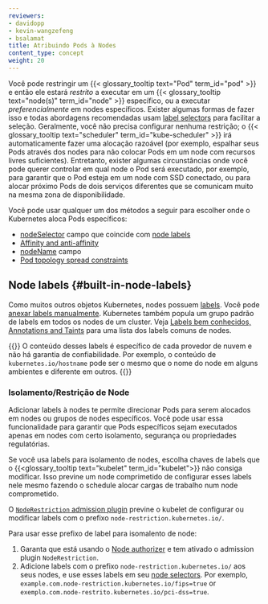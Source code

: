```yaml
---
reviewers:
- davidopp
- kevin-wangzefeng
- bsalamat
title: Atribuindo Pods à Nodes
content_type: concept
weight: 20
---
```



<!-- overview -->

Você pode restringir um {{< glossary_tooltip text="Pod" term_id="pod" >}} e então ele estará _restrito_ a executar em um {{< glossary_tooltip text="node(s)" term_id="node" >}} específico, ou a executar _preferencialmente_ em nodes específicos. Exister algumas formas de fazer isso e todas abordagens recomendadas usam [label selectors](/docs/concepts/overview/working-with-objects/labels/) para facilitar a seleção. Geralmente, você não precisa configurar nenhuma restrição; o {{< glossary_tooltip text="scheduler" term_id="kube-scheduler" >}} irá automaticamente fazer uma alocação razoável (por exemplo, espalhar seus Pods através dos nodes para não colocar Pods em um node com recursos livres suficientes).
Entretanto, exister algumas circunstâncias onde você pode querer controlar em qual node o Pod será executado, por exemplo, para garantir que o Pod esteja em um node com SSD conectado, ou para alocar próximo Pods de dois serviços diferentes que se comunicam muito na mesma zona de disponibilidade.

<!-- body -->

Você pode usar qualquer um dos métodos a seguir para escolher onde o Kubernetes aloca Pods específicos:

  * [nodeSelector](#nodeselector) campo que coincide com [node labels](#built-in-node-labels)
  * [Affinity and anti-affinity](#affinity-and-anti-affinity)
  * [nodeName](#nodename) campo
  * [Pod topology spread constraints](#pod-topology-spread-constraints)

## Node labels {#built-in-node-labels}

Como muitos outros objetos Kubernetes, nodes possuem [labels](/docs/concepts/overview/working-with-objects/labels/). Você pode [anexar labels manualmente](/docs/tasks/configure-pod-container/assign-pods-nodes/#add-a-label-to-a-node).
Kubernetes também popula um grupo padrão de labels em todos os nodes de um cluster. Veja [Labels bem conhecidos, Annotations and Taints](/docs/reference/labels-annotations-taints/) para uma lista dos labels comuns de nodes.

{{<nota>}}
O conteúdo desses labels é específico  de cada provedor de nuvem e não há garantia de confiabilidade. 
Por exemplo, o conteúdo de `kubernetes.io/hostname` pode ser o mesmo que o nome do node em alguns ambientes e diferente em outros.
{{</nota>}}

### Isolamento/Restrição de Node

Adicionar labels à nodes te permite direcionar Pods para serem alocados em nodes ou grupos de nodes específicos. Você pode usar essa funcionalidade para garantir que Pods específicos sejam executados apenas em nodes com certo isolamento, segurança ou propriedades regulatórias.

Se você usa labels para isolamento de nodes, escolha chaves de labels que o {{<glossary_tooltip text="kubelet" term_id="kubelet">}} não consiga modificar. Isso previne um node comprimetido de configurar esses labels nele mesmo fazendo o schedule alocar cargas de trabalho num node comprometido.

O [`NodeRestriction` admission plugin](/docs/reference/access-authn-authz/admission-controllers/#noderestriction) previne o kubelet de configurar ou modificar labels com o prefixo `node-restriction.kubernetes.io/`.

Para usar esse prefixo de label para isomalento de node:

1. Garanta que está usando o [Node authorizer](/docs/reference/access-authn-authz/node/) e tem ativado o  admission plugin `NodeRestriction`.
2. Adicione labels com o prefixo `node-restriction.kubernetes.io/` aos seus nodes, e use esses labels em seu [node selectors](#nodeselector).
   Por exemplo, `example.com.node-restriction.kubernetes.io/fips=true` or `exemplo.com.node-restrito.kubernetes.io/pci-dss=true`.